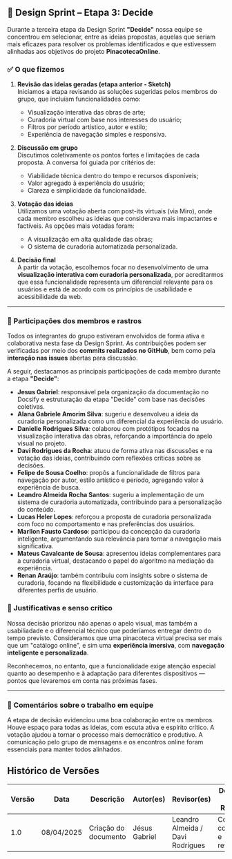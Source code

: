 ## 📍 Design Sprint – Etapa 3: Decide

Durante a terceira etapa da Design Sprint **"Decide"**  nossa equipe se concentrou em selecionar, entre as ideias propostas, aquelas que seriam mais eficazes para resolver os problemas identificados e que estivessem alinhadas aos objetivos do projeto **PinacotecaOnline**.

### ✅ O que fizemos

1. **Revisão das ideias geradas (etapa anterior - Sketch)**  
   Iniciamos a etapa revisando as soluções sugeridas pelos membros do grupo, que incluíam funcionalidades como:
   - Visualização interativa das obras de arte;
   - Curadoria virtual com base nos interesses do usuário;
   - Filtros por período artístico, autor e estilo;
   - Experiência de navegação simples e responsiva.

2. **Discussão em grupo**  
   Discutimos coletivamente os pontos fortes e limitações de cada proposta. A conversa foi guiada por critérios de:
   - Viabilidade técnica dentro do tempo e recursos disponíveis;
   - Valor agregado à experiência do usuário;
   - Clareza e simplicidade da funcionalidade.

3. **Votação das ideias**  
   Utilizamos uma votação aberta com post-its virtuais (via Miro), onde cada membro escolheu as ideias que considerava mais impactantes e factíveis. As opções mais votadas foram:
   - A visualização em alta qualidade das obras;
   - O sistema de curadoria automatizada personalizada.

4. **Decisão final**  
   A partir da votação, escolhemos focar no desenvolvimento de uma **visualização interativa com curadoria personalizada**, por acreditarmos que essa funcionalidade representa um diferencial relevante para os usuários e está de acordo com os princípios de usabilidade e acessibilidade da web.

---

### 👥 Participações dos membros e rastros

Todos os integrantes do grupo estiveram envolvidos de forma ativa e colaborativa nesta fase da Design Sprint. As contribuições podem ser verificadas por meio dos **commits realizados no GitHub**, bem como pela **interação nas issues** abertas para discussão.

A seguir, destacamos as principais participações de cada membro durante a etapa **"Decide"**:

- **Jesus Gabriel**: responsável pela organização da documentação no Docsify e estruturação da etapa "Decide" com base nas decisões coletivas.
- **Alana Gabriele Amorim Silva**: sugeriu e desenvolveu a ideia da curadoria personalizada como um diferencial da experiência do usuário.
- **Danielle Rodrigues Silva**: colaborou com protótipos focados na visualização interativa das obras, reforçando a importância do apelo visual no projeto.
- **Davi Rodrigues da Rocha**: atuou de forma ativa nas discussões e na votação das ideias, contribuindo com reflexões críticas sobre as decisões.
- **Felipe de Sousa Coelho**: propôs a funcionalidade de filtros para navegação por autor, estilo artístico e período, agregando valor à experiência de busca.
- **Leandro Almeida Rocha Santos**: sugeriu a implementação de um sistema de curadoria automatizada, contribuindo para a personalização do conteúdo.
- **Lucas Heler Lopes**: reforçou a proposta de curadoria personalizada com foco no comportamento e nas preferências dos usuários.
- **Marllon Fausto Cardoso**: participou da concepção da curadoria inteligente, argumentando sua relevância para tornar a navegação mais significativa.
- **Mateus Cavalcante de Sousa**: apresentou ideias complementares para a curadoria virtual, destacando o papel do algoritmo na mediação da experiência.
- **Renan Araújo**: também contribuiu com insights sobre o sistema de curadoria, focando na flexibilidade e customização da interface para diferentes perfis de usuário.


### 🧠 Justificativas e senso crítico

Nossa decisão priorizou não apenas o apelo visual, mas também a usabiliadade e o diferencial técnico que poderíamos entregar dentro do tempo previsto. Consideramos que uma pinacoteca virtual precisa ser mais que um "catálogo online", e sim uma **experiência imersiva**, com **navegação inteligente e personalizada**.

Reconhecemos, no entanto, que a funcionalidade exige atenção especial quanto ao desempenho e à adaptação para diferentes dispositivos — pontos que levaremos em conta nas próximas fases.

---

### 🤝 Comentários sobre o trabalho em equipe

A etapa de decisão evidenciou uma boa colaboração entre os membros. Houve espaço para todas as ideias, com escuta ativa e espírito crítico. A votação ajudou a tornar o processo mais democrático e produtivo. A comunicação pelo grupo de mensagens e os encontros online foram essenciais para manter todos alinhados.

## Histórico de Versões

| Versão | Data       | Descrição           | Autor(es)                | Revisor(es)       | Detalhes da Revisão               |
|--------|------------|---------------------|--------------------------|-------------------|-----------------------------------|
| 1.0    | 08/04/2025 | Criação do documento| Jésus Gabriel | Leandro Almeida / Davi Rodrigues | Conteudo corrigido e revisado.    |